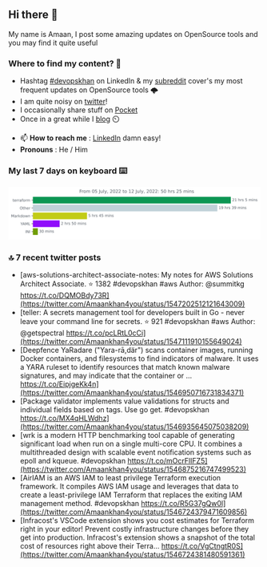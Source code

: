 <!--- [![Hits](https://hits.seeyoufarm.com/api/count/incr/badge.svg?url=https%3A%2F%2Fgithub.com%2Fakhan4u%2Fhit-counter&count_bg=%2379C83D&title_bg=%23555555&icon=&icon_color=%23E7E7E7&title=visits&edge_flat=false)](https://hits.seeyoufarm.com) --->

## Hi there 👋

My name is Amaan, I post some amazing updates on OpenSource tools and you may find it quite useful

### Where to find my content? 🤔

* Hashtag [#devopskhan](https://www.linkedin.com/feed/hashtag/devopskhan/) on LinkedIn & my [subreddit](https://www.reddit.com/r/devopskhan/) cover's my most frequent updates on OpenSource tools 🌩️
* I am quite noisy on [twitter](https://twitter.com/Amaankhan4you)!
* I occasionally share stuff on [Pocket](https://getpocket.com/@ej6g8d1dp2829A16a9Tf5d4T6bAMp3d8791rejDe86yem3bm4e14ex4fT4dluk29)
* Once in a great while I [blog](https://linuxparrot.com/) ⏲️


- 📫 **How to reach me** : [LinkedIn](https://www.linkedin.com/in/amaan-khan-linux-ninja) damn easy!
- **Pronouns** : He / Him

### My last 7 days on keyboard ⌨️

<img src="https://github.com/akhan4u/akhan4u/blob/main/images/stat.svg" alt="Amaan's Wakatime Activity!"/>

### 🔝 7 recent twitter posts
<!-- DEVDOJO:START -->
- [aws-solutions-architect-associate-notes: My notes for AWS Solutions Architect Associate.
⭐️ 1382
#devopskhan #aws
Author: @summitkg
https://t.co/DQMOBdy73R](https://twitter.com/Amaankhan4you/status/1547202512121643009)
- [teller: A secrets management tool for developers built in Go - never leave your command line for secrets.
⭐️ 921
#devopskhan #aws
Author: @getspectral
https://t.co/pcLRtL0cCi](https://twitter.com/Amaankhan4you/status/1547111910155649024)
- [Deepfence YaRadare &lpar;&quot;Yara-rā,där&quot;&rpar; scans container images, running Docker containers, and filesystems to find indicators of malware. It uses a YARA ruleset to identify resources that match known malware signatures, and may indicate that the container or … https://t.co/EipjgeKk4n](https://twitter.com/Amaankhan4you/status/1546950716731834371)
- [Package validator implements value validations for structs and individual fields based on tags. Use go get. #devopskhan https://t.co/MX4qHLWdhz](https://twitter.com/Amaankhan4you/status/1546935645075038209)
- [wrk is a modern HTTP benchmarking tool capable of generating significant load when run on a single multi-core CPU. It combines a multithreaded design with scalable event notification systems such as epoll and kqueue. #devopskhan https://t.co/mOcrFlIFZ5](https://twitter.com/Amaankhan4you/status/1546875216747499523)
- [AirIAM is an AWS IAM to least privilege Terraform execution framework. It compiles AWS IAM usage and leverages that data to create a least-privilege IAM Terraform that replaces the exiting IAM management method. #devopskhan https://t.co/R5G37gQw0l](https://twitter.com/Amaankhan4you/status/1546724379471609856)
- [Infracost&#39;s VSCode extension shows you cost estimates for Terraform right in your editor! Prevent costly infrastructure changes before they get into production. Infracost&#39;s extension shows a snapshot of the total cost of resources right above their Terra… https://t.co/VgCtngtR0S](https://twitter.com/Amaankhan4you/status/1546724381480591361)
<!-- DEVDOJO:END -->

<!-- ![Amaan's GitHub stats](https://github-readme-stats.vercel.app/api?username=akhan4u&count_private=true&show_icons=true&hide=contribs) -->
